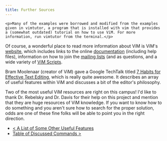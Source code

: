 ```yaml
---
title: Further Sources
---
```

    <p>Many of the examples were borrowed and modified from the examples given in vimtutor, a program that is installed with vim that provides a (somewhat outdated) tutorial on how to use ViM. For more information, run vimtutor from the terminal.</p>
<p>Of course, a wonderful place to read more information about ViM is ViM's <a href="http://www.vim.org">website</a>, which includes links to the online <a href="http://www.vim.org/docs.php">documentation</a> (including help files), information on how to join the <a href="http://www.vim.org/maillist.php">mailing lists</a> (and as questions, and a wide variety of <a href="http://www.vim.org/scripts/index.php">ViM Scripts</a>.</p>
<p>Bram Moolenaar (creator of ViM) gave a Google TechTalk titled <a href="http://video.google.com/videoplay?docid=2538831956647446078">7 Habits for Effective Text Editing</a>, which is really quite awesome. It describes an array of useful features within ViM and discusses a bit of the editor's philosophy.</p>
<p>Two of the most useful ViM resources are right on this campus! I'd like to thank Dr. Rebelsky and Dr. Davis for their help on this project and mention that they are huge resources of ViM knowledge. If you want to know how to do something and you aren't sure how to search for the proper solution, odds are one of these fine folks will be able to point you in the right direction.</p>

- [&lt; A List of Some Other Useful Features](../list-some-other-useful-features)
- [Table of Discussed Commands &gt;](../table-discussed-commands)
